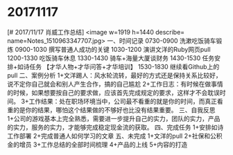 # 20171117

[# 2017/11/17 肖威工作总结]
<image w=1919 h=1440 describe= name=Notes_1510963347707.jpg>
一、时间记录
0730-0900 洗漱吃饭骑车锻炼
0900-1030 撰写普通人成功的关键
1030-1200 演讲文洋的Ruby网页pull
1200-1330 吃饭骑车休息
1330-1430 骑车+海量大厦谈财务
1430-1530 任务安排+如诗任务
【才华人物+才华问答+才华培训】
1530-1830 继续看Github上的pull
二、案例分析
1+文洋踢人：风水轮流转，最好的方式还是保持关系比较好，说不定你自己就会和别人产生合作，搞的自己尴尬
2+工作日志：有时候在做事情的时候，如果想要按自己的要求做，应该首先完成规定的要求，这样才不会耽误时间。
3+工作结果：处在职场环境当中，公司最不看重的就是你的时间，而真正看重的是你的结果，哪怕这个结果做的不够好也比没有结果重要。
三、自我反思
1+公司的游戏基本上完全熟悉，需要进一步提升自己的实力，团队的实力，产品的实力，服务的实力，才能够完成稳定现金流的获取。
四、完成任务
1+安排如诗工作部署
2+完成普通人如何学习的文章
五、未完成
1+文洋的pull
2+社保和公积金的增员
3+工作总结的全部时间梳理
4+产品的上线
5+内容的打造
